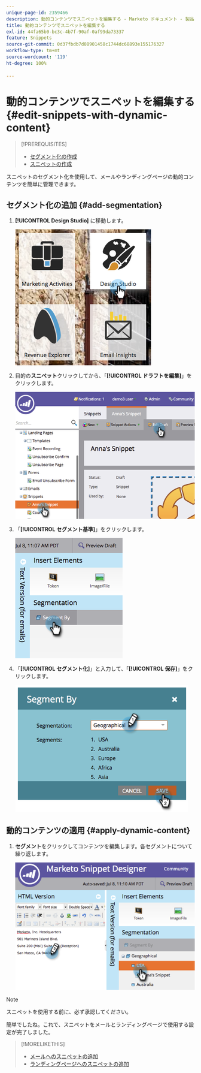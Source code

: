 ```yaml
---
unique-page-id: 2359466
description: 動的コンテンツでスニペットを編集する - Marketo ドキュメント - 製品ドキュメント
title: 動的コンテンツでスニペットを編集する
exl-id: 44fa65b0-bc3c-4b7f-90af-0af99da73337
feature: Snippets
source-git-commit: 0d37fbdb7d08901458c1744dc68893e155176327
workflow-type: tm+mt
source-wordcount: '119'
ht-degree: 100%

---
```


# 動的コンテンツでスニペットを編集する {#edit-snippets-with-dynamic-content}

>[!PREREQUISITES]
>
>* [セグメント化の作成](/help/marketo/product-docs/personalization/segmentation-and-snippets/segmentation/create-a-segmentation.md)
>* [スニペットの作成](/help/marketo/product-docs/personalization/segmentation-and-snippets/snippets/create-a-snippet.md)

スニペットのセグメント化を使用して、メールやランディングページの動的コンテンツを簡単に管理できます。

## セグメント化の追加 {#add-segmentation}

1. **[!UICONTROL Design Studio]** に移動します。

   ![](assets/designstudio-1.png)

1. 目的の&#x200B;**スニペット**&#x200B;クリックしてから、「**[!UICONTROL ドラフトを編集]**」をクリックします。

   ![](assets/image2014-9-16-8-3a59-3a14.png)

1. 「**[!UICONTROL セグメント基準]**」をクリックします。

   ![](assets/image2014-9-16-8-3a59-3a27.png)

1. 「**[!UICONTROL セグメント化]**」と入力して、「**[!UICONTROL 保存]**」をクリックします。

   ![](assets/image2014-9-16-8-3a59-3a42.png)

## 動的コンテンツの適用 {#apply-dynamic-content}

1. **セグメント**&#x200B;をクリックしてコンテンツを編集します。各セグメントについて繰り返します。

   ![](assets/image2014-9-16-8-3a59-3a59.png)

>[!NOTE]
>
>スニペットを使用する前に、必ず承認してください。

簡単でしたね。これで、スニペットをメールとランディングページで使用する設定が完了しました。

>[!MORELIKETHIS]
>
>* [メールへのスニペットの追加](/help/marketo/product-docs/email-marketing/general/functions-in-the-editor/add-a-snippet-to-an-email.md)
>* [ランディングページへのスニペットの追加](/help/marketo/product-docs/demand-generation/landing-pages/personalizing-landing-pages/add-a-snippet-to-a-landing-page.md)
